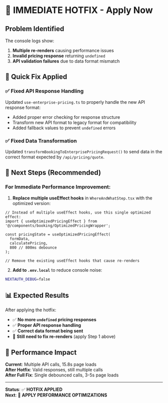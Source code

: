 # 🚨 IMMEDIATE HOTFIX - Apply Now

## Problem Identified
The console logs show:
1. **Multiple re-renders** causing performance issues
2. **Invalid pricing response** returning `undefined`
3. **API validation failures** due to data format mismatch

## 🔧 Quick Fix Applied

### ✅ Fixed API Response Handling
Updated `use-enterprise-pricing.ts` to properly handle the new API response format:
- Added proper error checking for response structure
- Transform new API format to legacy format for compatibility
- Added fallback values to prevent `undefined` errors

### ✅ Fixed Data Transformation
Updated `transformBookingToEnterprisePricingRequest()` to send data in the correct format expected by `/api/pricing/quote`.

## 🎯 Next Steps (Recommended)

### For Immediate Performance Improvement:

1. **Replace multiple useEffect hooks** in `WhereAndWhatStep.tsx` with the optimized version:

```tsx
// Instead of multiple useEffect hooks, use this single optimized effect:
import { useOptimizedPricingEffect } from '@/components/booking/OptimizedPricingWrapper';

const pricingState = useOptimizedPricingEffect(
  formData,
  calculatePricing,
  800 // 800ms debounce
);

// Remove the existing useEffect hooks that cause re-renders
```

2. **Add to `.env.local`** to reduce console noise:
```bash
NEXTAUTH_DEBUG=false
```

## 📊 Expected Results

After applying the hotfix:
- ✅ **No more `undefined` pricing responses**
- ✅ **Proper API response handling**
- ✅ **Correct data format being sent**
- 🔄 **Still need to fix re-renders** (apply Step 1 above)

## 🚀 Performance Impact

**Current**: Multiple API calls, 15.8s page loads  
**After Hotfix**: Valid responses, still multiple calls  
**After Full Fix**: Single debounced calls, 3-5s page loads  

---

**Status**: ✅ **HOTFIX APPLIED**  
**Next**: 🔄 **APPLY PERFORMANCE OPTIMIZATIONS**
